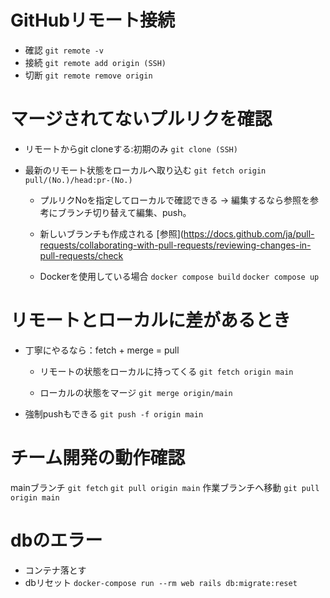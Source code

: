 # GitHubリモート接続
- 確認
`git remote -v`
- 接続
`git remote add origin (SSH)`
- 切断
`git remote remove origin`

# マージされてないプルリクを確認
- リモートからgit cloneする:初期のみ
`git clone (SSH)`

- 最新のリモート状態をローカルへ取り込む
`git fetch origin pull/(No.)/head:pr-(No.)`
  - プルリクNoを指定してローカルで確認できる -> 編集するなら参照を参考にブランチ切り替えて編集、push。
  - 新しいブランチも作成される
    [参照](https://docs.github.com/ja/pull-requests/collaborating-with-pull-requests/reviewing-changes-in-pull-requests/check
  
  - Dockerを使用している場合
  `docker compose build`
  `docker compose up`

# リモートとローカルに差があるとき
- 丁寧にやるなら：fetch + merge = pull
  - リモートの状態をローカルに持ってくる
  `git fetch origin main`

  - ローカルの状態をマージ
  `git merge origin/main`

- 強制pushもできる
  `git push -f origin main`

# チーム開発の動作確認
  mainブランチ
  `git fetch`
  `git pull origin main`
  作業ブランチへ移動
  `git pull origin main`

# dbのエラー
- コンテナ落とす
- dbリセット
`docker-compose run --rm web rails db:migrate:reset`
